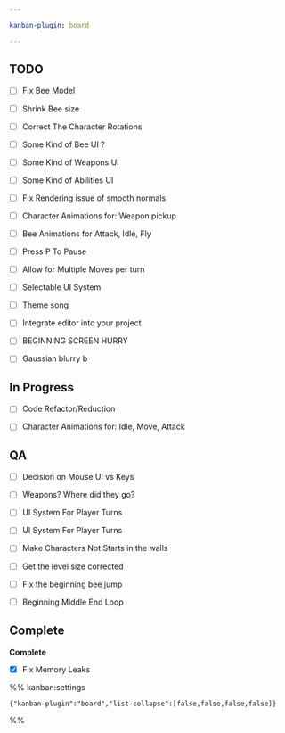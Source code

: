 ```yaml
---

kanban-plugin: board

---
```


## TODO

- [ ] Fix Bee Model
- [ ] Shrink Bee size
- [ ] Correct The Character Rotations
- [ ] Some Kind of Bee UI ?
- [ ] Some Kind of Weapons UI
- [ ] Some Kind of Abilities UI
- [ ] Fix Rendering issue of smooth normals
- [ ] Character Animations for: Weapon pickup
- [ ] Bee Animations for Attack, Idle, Fly
- [ ] Press P To Pause
- [ ] Allow for Multiple Moves per turn
- [ ] Selectable UI System
- [ ] Theme song
- [ ] Integrate editor into your project
- [ ] BEGINNING SCREEN HURRY
- [ ] Gaussian blurry b


## In Progress

- [ ] Code Refactor/Reduction
- [ ] Character Animations for: Idle, Move, Attack


## QA

- [ ] Decision on Mouse UI vs Keys
- [ ] Weapons? Where did they go?
- [ ] UI System For Player Turns
- [ ] UI System For Player Turns
- [ ] Make Characters Not Starts in the walls
- [ ] Get the level size corrected
- [ ] Fix the beginning bee jump
- [ ] Beginning Middle End Loop


## Complete

**Complete**
- [x] Fix Memory Leaks




%% kanban:settings
```
{"kanban-plugin":"board","list-collapse":[false,false,false,false]}
```
%%